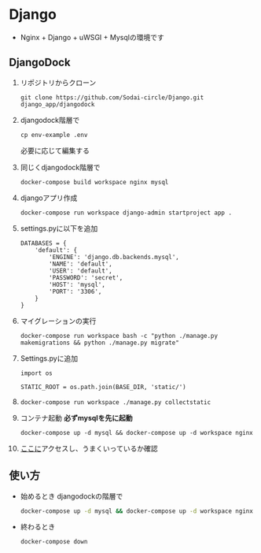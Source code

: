 # Django

- Nginx + Django + uWSGI + Mysqlの環境です

  

## DjangoDock

1. リポジトリからクローン

   ```
   git clone https://github.com/Sodai-circle/Django.git django_app/djangodock
   ```

2. djangodock階層で

   ```
   cp env-example .env
   ```

   必要に応じて編集する

3. 同じくdjangodock階層で

   ```
   docker-compose build workspace nginx mysql
   ```

4. djangoアプリ作成

   ```
   docker-compose run workspace django-admin startproject app .
   ```

5. settings.pyに以下を追加

   ```
   DATABASES = {
       'default': {
           'ENGINE': 'django.db.backends.mysql',
           'NAME': 'default',
           'USER': 'default',
           'PASSWORD': 'secret',
           'HOST': 'mysql',
           'PORT': '3306',
       }
   }
   ```

6. マイグレーションの実行

   ```
   docker-compose run workspace bash -c "python ./manage.py makemigrations && python ./manage.py migrate"
   ```

7. Settings.pyに追加

   ```
   import os
   
   STATIC_ROOT = os.path.join(BASE_DIR, 'static/')
   ```

8. ```
   docker-compose run workspace ./manage.py collectstatic
   ```

9. コンテナ起動  **必ずmysqlを先に起動**

   ```
   docker-compose up -d mysql && docker-compose up -d workspace nginx
   ```

10. [ここに](http:localhost)アクセスし、うまくいっているか確認

## 使い方

- 始めるとき djangodockの階層で
   ```bash
   docker-compose up -d mysql && docker-compose up -d workspace nginx
   ```
- 終わるとき
   ```bash
   docker-compose down
   ```

